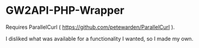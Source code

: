 # GW2API-PHP-Wrapper
Requires ParallelCurl ( https://github.com/petewarden/ParallelCurl ).

I disliked what was available for a functionality I wanted, so I made my own.

